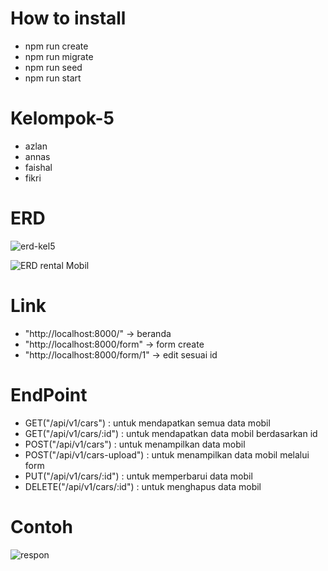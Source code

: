# How to install
- npm run create
- npm run migrate
- npm run seed
- npm run start

# Kelompok-5
- azlan
- annas
- faishal
- fikri


# ERD
![erd-kel5](https://user-images.githubusercontent.com/113892212/194760235-bb5d62dd-51a0-421b-ad76-2ff10282781e.png)


![ERD rental Mobil](https://user-images.githubusercontent.com/113892212/194760158-b12a9ca9-9339-4a29-8dce-c88d090a87dd.png)



# Link
- "http://localhost:8000/"        -> beranda
- "http://localhost:8000/form"    -> form create
- "http://localhost:8000/form/1"  -> edit sesuai id

# EndPoint
- GET("/api/v1/cars") : untuk mendapatkan semua data mobil 
- GET("/api/v1/cars/:id") : untuk mendapatkan data mobil berdasarkan id 
- POST("/api/v1/cars") : untuk menampilkan data mobil 
- POST("/api/v1/cars-upload") : untuk menampilkan data mobil melalui form 
- PUT("/api/v1/cars/:id") : untuk memperbarui data mobil 
- DELETE("/api/v1/cars/:id") : untuk menghapus data mobil

# Contoh
![respon](https://user-images.githubusercontent.com/113892212/194760638-30d6195b-1735-4dcf-b2ed-823ede9781da.png)


